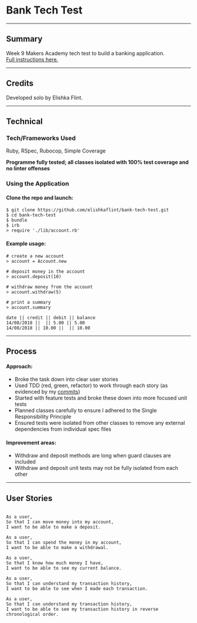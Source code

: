 # Bank Tech Test

___

## Summary

Week 9 Makers Academy tech test to build a banking application.</br>
[Full instructions here.](https://github.com/makersacademy/course/blob/master/individual_challenges/bank_tech_test.md)
___

## Credits

Developed solo by Elishka Flint.

___

## Technical

### Tech/Frameworks Used

Ruby, RSpec, Rubocop, Simple Coverage

**Programme fully tested; all classes isolated with 100% test coverage and no linter offenses**

### Using the Application

#### Clone the repo and launch:

```
$ git clone https://github.com/elishkaflint/bank-tech-test.git
$ cd bank-tech-test
$ bundle
$ irb
> require './lib/account.rb'
```

#### Example usage:

```
# create a new account
> account = Account.new

# deposit money in the account
> account.deposit(10)

# withdraw money from the account
> account.withdraw(5)

# print a summary
> account.summary

date || credit || debit || balance
14/08/2018 ||  || 5.00 || 5.00
14/08/2018 || 10.00 ||  || 10.00
```

____

## Process

#### Approach:

* Broke the task down into clear user stories
* Used TDD (red, green, refactor) to work through each story (as evidenced by my [commits](https://github.com/elishkaflint/bank-tech-test/commits/master))
* Started with feature tests and broke these down into more focused unit tests
* Planned classes carefully to ensure I adhered to the Single Responsibility Principle
* Ensured tests were isolated from other classes to remove any external dependencies from individual spec files

#### Improvement areas:

* Withdraw and deposit methods are long when guard clauses are included
* Withdraw and deposit unit tests may not be fully isolated from each other

___

## User Stories

```

As a user,
So that I can move money into my account,
I want to be able to make a deposit.

As a user,
So that I can spend the money in my account,
I want to be able to make a withdrawal.

As a user,
So that I know how much money I have,
I want to be able to see my current balance.

As a user,
So that I can understand my transaction history,
I want to be able to see when I made each transaction.

As a user,
So that I can understand my transaction history,
I want to be able to see my transaction history in reverse chronological order.
```
